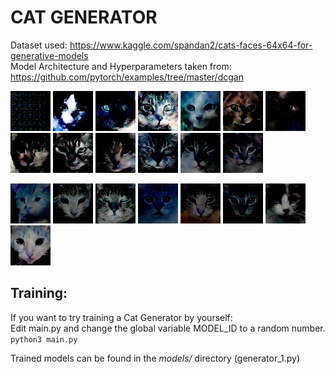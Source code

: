 # CAT GENERATOR

Dataset used: https://www.kaggle.com/spandan2/cats-faces-64x64-for-generative-models \
Model Architecture and Hyperparameters taken from: https://github.com/pytorch/examples/tree/master/dcgan


![Epoch 0](https://github.com/tdude92/CAT-GENERATOR/blob/master/outputs/Epoch0/epoch_0_2.jpg?raw=true "Epoch 0")
![Epoch 10](https://github.com/tdude92/CAT-GENERATOR/blob/master/outputs/Epoch10/epoch_10_0.jpg?raw=true "Epoch 10")
![Epoch 20](https://github.com/tdude92/CAT-GENERATOR/blob/master/outputs/Epoch20/epoch_20_0.jpg?raw=true "Epoch 20")
![Epoch 30](https://github.com/tdude92/CAT-GENERATOR/blob/master/outputs/Epoch30/epoch_30_2.jpg?raw=true "Epoch 30")
![Epoch 40](https://github.com/tdude92/CAT-GENERATOR/blob/master/outputs/Epoch40/epoch_40_2.jpg?raw=true "Epoch 40")
![Epoch 50](https://github.com/tdude92/CAT-GENERATOR/blob/master/outputs/Epoch50/epoch_50_2.jpg?raw=true "Epoch 50")
![Epoch 60](https://github.com/tdude92/CAT-GENERATOR/blob/master/outputs/Epoch60/epoch_60_1.jpg?raw=true "Epoch 60")
![Epoch 70](https://github.com/tdude92/CAT-GENERATOR/blob/master/outputs/Epoch70/epoch_70_2.jpg?raw=true "Epoch 70")
![Epoch 80](https://github.com/tdude92/CAT-GENERATOR/blob/master/outputs/Epoch80/epoch_80_0.jpg?raw=true "Epoch 80")
![Epoch 90](https://github.com/tdude92/CAT-GENERATOR/blob/master/outputs/Epoch96/epoch_96_1.jpg?raw=true "Epoch 90")
![Epoch 120](https://github.com/tdude92/CAT-GENERATOR/blob/master/outputs/Epoch120/epoch_120_3.jpg?raw=true "Epoch 120")
![Epoch 150](https://github.com/tdude92/CAT-GENERATOR/blob/master/outputs/Epoch150/epoch_150_1.jpg?raw=true "Epoch 150")
![Epoch 200](https://github.com/tdude92/CAT-GENERATOR/blob/master/outputs/Epoch206/epoch_206_2.jpg?raw=true "Epoch 200")

![Epoch 235](https://raw.githubusercontent.com/tdude92/CAT-GENERATOR/master/outputs/Epoch235/epoch_235_2.jpg "Epoch 235")
![Epoch 300](https://raw.githubusercontent.com/tdude92/CAT-GENERATOR/master/outputs/Epoch300/epoch_300_1.jpg "Epoch 300")
![Epoch 300](https://raw.githubusercontent.com/tdude92/CAT-GENERATOR/master/outputs/Epoch300/epoch_300_3.jpg "Epoch 300")
![Epoch 400](https://raw.githubusercontent.com/tdude92/CAT-GENERATOR/master/outputs/Epoch400/epoch_400_0.jpg "Epoch 400")
![Epoch 400](https://raw.githubusercontent.com/tdude92/CAT-GENERATOR/master/outputs/Epoch400/epoch_400_1.jpg "Epoch 400")
![Epoch 400](https://raw.githubusercontent.com/tdude92/CAT-GENERATOR/master/outputs/Epoch400/epoch_400_3.jpg "Epoch 400")
![Epoch 500](https://raw.githubusercontent.com/tdude92/CAT-GENERATOR/master/outputs/Epoch500/epoch_500_0.jpg "Epoch 500")
![Epoch 540](https://raw.githubusercontent.com/tdude92/CAT-GENERATOR/master/outputs/Epoch540/epoch_540_0.jpg "Epoch 540")


## Training:

If you want to try training a Cat Generator by yourself:\
Edit main.py and change the global variable MODEL_ID to a random number.\
`python3 main.py`

Trained models can be found in the *models/* directory (generator_1.py)
